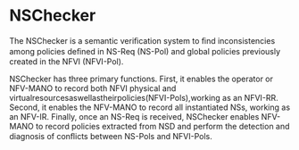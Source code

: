 # NSChecker

The NSChecker is a semantic veriﬁcation system to ﬁnd inconsistencies among policies deﬁned in NS-Req (NS-Pol) and global policies previously created in the NFVI (NFVI-Pol). 

NSChecker has three primary functions. First, it enables the operator or NFV-MANO to record both NFVI physical and virtualresourcesaswellastheirpolicies(NFVI-Pols),working as an NFVI-RR. Second, it enables the NFV-MANO to record all instantiated NSs, working as an NFV-IR. Finally, once an NS-Req is received, NSChecker enables NFV-MANO to record policies extracted from NSD and perform the detection and diagnosis of conﬂicts between NS-Pols and NFVI-Pols. 
